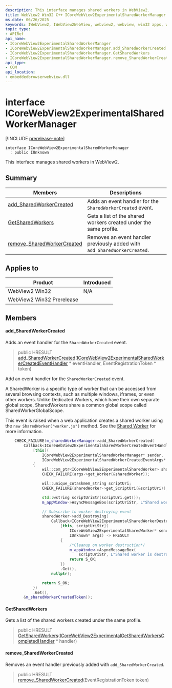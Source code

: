 ```yaml
---
description: This interface manages shared workers in WebView2.
title: WebView2 Win32 C++ ICoreWebView2ExperimentalSharedWorkerManager
ms.date: 06/26/2025
keywords: IWebView2, IWebView2WebView, webview2, webview, win32 apps, win32, edge, ICoreWebView2, ICoreWebView2Controller, browser control, edge html, ICoreWebView2ExperimentalSharedWorkerManager
topic_type: 
- APIRef
api_name:
- ICoreWebView2ExperimentalSharedWorkerManager
- ICoreWebView2ExperimentalSharedWorkerManager.add_SharedWorkerCreated
- ICoreWebView2ExperimentalSharedWorkerManager.GetSharedWorkers
- ICoreWebView2ExperimentalSharedWorkerManager.remove_SharedWorkerCreated
api_type:
- COM
api_location:
- embeddedbrowserwebview.dll
---
```


# interface ICoreWebView2ExperimentalSharedWorkerManager

[!INCLUDE [prerelease-note](../includes/prerelease-note.md)]

```
interface ICoreWebView2ExperimentalSharedWorkerManager
  : public IUnknown
```

This interface manages shared workers in WebView2.

## Summary

 Members                        | Descriptions
--------------------------------|---------------------------------------------
[add_SharedWorkerCreated](#add_sharedworkercreated) | Adds an event handler for the `SharedWorkerCreated` event.
[GetSharedWorkers](#getsharedworkers) | Gets a list of the shared workers created under the same profile.
[remove_SharedWorkerCreated](#remove_sharedworkercreated) | Removes an event handler previously added with `add_SharedWorkerCreated`.

## Applies to

Product                         | Introduced
--------------------------------|---------------------------------------------
WebView2 Win32            |    N/A
WebView2 Win32 Prerelease |    

## Members

#### add_SharedWorkerCreated

Adds an event handler for the `SharedWorkerCreated` event.

> public HRESULT [add_SharedWorkerCreated](#add_sharedworkercreated)([ICoreWebView2ExperimentalSharedWorkerCreatedEventHandler](icorewebview2experimentalsharedworkercreatedeventhandler.md#icorewebview2experimentalsharedworkercreatedeventhandler) * eventHandler, EventRegistrationToken * token)

Add an event handler for the `SharedWorkerCreated` event.

A SharedWorker is a specific type of worker that can be accessed from several browsing contexts, such as multiple windows, iframes, or even other workers. Unlike Dedicated Workers, which have their own separate global scope, SharedWorkers share a common global scope called SharedWorkerGlobalScope.

This event is raised when a web application creates a shared worker using the `new SharedWorker("worker.js")` method. See the [Shared Worker](https://developer.mozilla.org/docs/Web/API/SharedWorker) for more information.

```cpp
    CHECK_FAILURE(m_sharedWorkerManager->add_SharedWorkerCreated(
        Callback<ICoreWebView2ExperimentalSharedWorkerCreatedEventHandler>(
            [this](
                ICoreWebView2ExperimentalSharedWorkerManager* sender,
                ICoreWebView2ExperimentalSharedWorkerCreatedEventArgs* args)
            {
                wil::com_ptr<ICoreWebView2ExperimentalSharedWorker> sharedWorker;
                CHECK_FAILURE(args->get_Worker(&sharedWorker));

                wil::unique_cotaskmem_string scriptUri;
                CHECK_FAILURE(sharedWorker->get_ScriptUri(&scriptUri));

                std::wstring scriptUriStr(scriptUri.get());
                m_appWindow->AsyncMessageBox(scriptUriStr, L"Shared worker is created");

                // Subscribe to worker destroying event
                sharedWorker->add_Destroying(
                    Callback<ICoreWebView2ExperimentalSharedWorkerDestroyingEventHandler>(
                        [this, scriptUriStr](
                            ICoreWebView2ExperimentalSharedWorker* sender,
                            IUnknown* args) -> HRESULT
                        {
                            /*Cleanup on worker destruction*/
                            m_appWindow->AsyncMessageBox(
                                scriptUriStr, L"Shared worker is destroyed");
                            return S_OK;
                        })
                        .Get(),
                    nullptr);

                return S_OK;
            })
            .Get(),
        &m_sharedWorkerCreatedToken));
```

#### GetSharedWorkers

Gets a list of the shared workers created under the same profile.

> public HRESULT [GetSharedWorkers](#getsharedworkers)([ICoreWebView2ExperimentalGetSharedWorkersCompletedHandler](icorewebview2experimentalgetsharedworkerscompletedhandler.md#icorewebview2experimentalgetsharedworkerscompletedhandler) * handler)

#### remove_SharedWorkerCreated

Removes an event handler previously added with `add_SharedWorkerCreated`.

> public HRESULT [remove_SharedWorkerCreated](#remove_sharedworkercreated)(EventRegistrationToken token)

